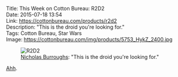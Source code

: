 Title: This Week on Cotton Bureau: R2D2  
Date: 2015-07-18 13:54  
Link: https://cottonbureau.com/products/r2d2  
Description: "This is the droid you're looking for."  
Tags: Cotton Bureau, Star Wars  
Image: https://cottonbureau.com/img/products/5753_HykZ_2400.jpg  

<figure>
	<img src="https://d.pr/i/1hl4W+" alt="R2D2" title="'R2D2' on Cotton Bureau">
	<figcaption><a href="http://nicholasburroughs.com" title="The designer on Twitter">Nicholas Burroughs</a>: "This is the droid you're looking for."</figcaption>
</figure>

[Ahh][1].

[1]: https://www.youtube.com/watch?v=56_S0WeTkzs "'These aren't the droids you're looking for,' in LEGO"